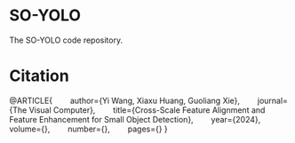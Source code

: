 # SO-YOLO
The SO-YOLO code repository.

# Citation
@ARTICLE{
  author={Yi Wang, Xiaxu Huang, Guoliang Xie},
  journal={The Visual Computer},
  title={Cross-Scale Feature Alignment and Feature Enhancement for Small Object Detection},
  year={2024},
  volume={},
  number={},
  pages={}
}
